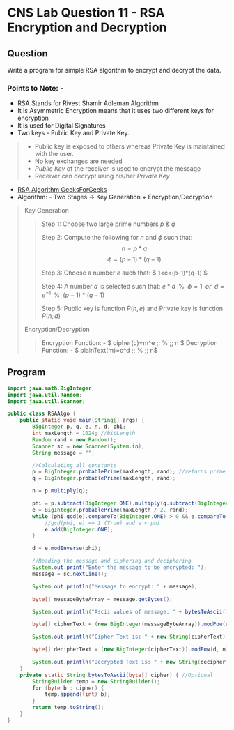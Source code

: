 # CNS Lab Question 11 - RSA Encryption and Decryption

## Question

Write a program for simple RSA algorithm to encrypt and decrypt the data.

### Points to Note: -

* RSA Stands for Rivest Shamir Adleman Algorithm
* It is Asymmetric Encryption means that it uses two different keys for encryption
* It is used for Digital Signatures
* Two keys - Public Key and Private Key.

> * Public key is exposed to others whereas Private Key is maintained with the user.
> * No key exchanges are needed
> * _Public Key_ of the receiver is used to encrypt the message
> * Receiver can decrypt using his/her _Private Key_

* [RSA Algorithm GeeksForGeeks](https://www.geeksforgeeks.org/rsa-algorithm-cryptography/)
* Algorithm: - Two Stages -> Key Generation + Encryption/Decryption

> Key Generation
>>
>> Step 1: Choose two large prime numbers $p$ & $q$
>>
>> Step 2: Compute the following for $n$ and $\phi$ such that: $$ n = p*q $$ $$ \phi = (p-1)*(q-1) $$
>>
>> Step 3: Choose a number $e$ such that:
>> $
>> 1<e<(p-1)*(q-1)
>> $
>>
>> Step 4: A number $d$ is selected such that: $e*d \;\; \% \;\; \phi = 1 \;\; or \;\; d = e^{-1} \;\; \% \;\; (p-1)*(q-1)$
>>
>> Step 5: Public key is function $P(n,e)$ and Private key is function $P(n,d)$
>>
> Encryption/Decryption
>> Encryption Function: - $ cipher(c)=m^e \;\; \% \;\; n $
>> Decryption Function: - $ plainText(m)=c^d \;\; \% \;\; n$

## Program

```java
import java.math.BigInteger;
import java.util.Random;
import java.util.Scanner;

public class RSAAlgo {
    public static void main(String[] args) {
        BigInteger p, q, e, n, d, phi;
        int maxLength = 1024; //bitLength
        Random rand = new Random();
        Scanner sc = new Scanner(System.in);
        String message = "";

        //Calculating all constants
        p = BigInteger.probablePrime(maxLength, rand); //returns prime number
        q = BigInteger.probablePrime(maxLength, rand);

        n = p.multiply(q);

        phi = p.subtract(BigInteger.ONE).multiply(q.subtract(BigInteger.ONE));
        e = BigInteger.probablePrime(maxLength / 2, rand);
        while (phi.gcd(e).compareTo(BigInteger.ONE) > 0 && e.compareTo(phi) < 0) {
            //gcd(phi, e) == 1 (True) and e < phi
            e.add(BigInteger.ONE);
        }

        d = e.modInverse(phi);

        //Reading the message and ciphering and deciphering
        System.out.print("Enter the message to be encrypted: ");
        message = sc.nextLine();

        System.out.println("Message to encrypt: " + message);

        byte[] messageByteArray = message.getBytes();

        System.out.println("Ascii values of message: " + bytesToAscii(messageByteArray));

        byte[] cipherText = (new BigInteger(messageByteArray)).modPow(e, n).toByteArray();

        System.out.println("Cipher Text is: " + new String(cipherText));

        byte[] decipherText = (new BigInteger(cipherText)).modPow(d, n).toByteArray();

        System.out.println("Decrypted Text is: " + new String(decipherText));
    }
    private static String bytesToAscii(byte[] cipher) { //Optional
        StringBuilder temp = new StringBuilder();
        for (byte b : cipher) {
            temp.append((int) b);
        }
        return temp.toString();
    }
}
```
